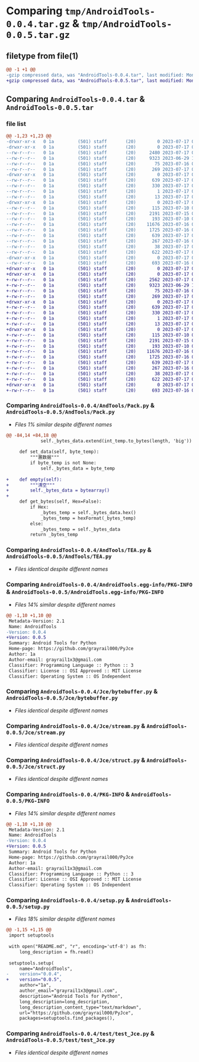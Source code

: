 # Comparing `tmp/AndroidTools-0.0.4.tar.gz` & `tmp/AndroidTools-0.0.5.tar.gz`

## filetype from file(1)

```diff
@@ -1 +1 @@
-gzip compressed data, was "AndroidTools-0.0.4.tar", last modified: Mon Jul 17 08:44:23 2023, max compression
+gzip compressed data, was "AndroidTools-0.0.5.tar", last modified: Mon Jul 17 09:00:07 2023, max compression
```

## Comparing `AndroidTools-0.0.4.tar` & `AndroidTools-0.0.5.tar`

### file list

```diff
@@ -1,23 +1,23 @@
-drwxr-xr-x   0 1a         (501) staff       (20)        0 2023-07-17 08:44:23.156555 AndroidTools-0.0.4/
-drwxr-xr-x   0 1a         (501) staff       (20)        0 2023-07-17 08:44:23.154154 AndroidTools-0.0.4/AndTools/
--rw-r--r--   0 1a         (501) staff       (20)     2480 2023-07-17 08:44:13.000000 AndroidTools-0.0.4/AndTools/Pack.py
--rw-r--r--   0 1a         (501) staff       (20)     9323 2023-06-29 11:17:00.000000 AndroidTools-0.0.4/AndTools/TEA.py
--rw-r--r--   0 1a         (501) staff       (20)       75 2023-07-16 08:46:39.000000 AndroidTools-0.0.4/AndTools/__init__.py
--rw-r--r--   0 1a         (501) staff       (20)      269 2023-07-17 08:24:35.000000 AndroidTools-0.0.4/AndTools/byte_.py
-drwxr-xr-x   0 1a         (501) staff       (20)        0 2023-07-17 08:44:23.154797 AndroidTools-0.0.4/AndroidTools.egg-info/
--rw-r--r--   0 1a         (501) staff       (20)      639 2023-07-17 08:44:23.000000 AndroidTools-0.0.4/AndroidTools.egg-info/PKG-INFO
--rw-r--r--   0 1a         (501) staff       (20)      330 2023-07-17 08:44:23.000000 AndroidTools-0.0.4/AndroidTools.egg-info/SOURCES.txt
--rw-r--r--   0 1a         (501) staff       (20)        1 2023-07-17 08:44:23.000000 AndroidTools-0.0.4/AndroidTools.egg-info/dependency_links.txt
--rw-r--r--   0 1a         (501) staff       (20)       13 2023-07-17 08:44:23.000000 AndroidTools-0.0.4/AndroidTools.egg-info/top_level.txt
-drwxr-xr-x   0 1a         (501) staff       (20)        0 2023-07-17 08:44:23.155880 AndroidTools-0.0.4/Jce/
--rw-r--r--   0 1a         (501) staff       (20)      115 2023-07-10 08:50:41.000000 AndroidTools-0.0.4/Jce/__init__.py
--rw-r--r--   0 1a         (501) staff       (20)     2191 2023-07-15 07:24:55.000000 AndroidTools-0.0.4/Jce/bytebuffer.py
--rw-r--r--   0 1a         (501) staff       (20)      193 2023-07-10 08:50:41.000000 AndroidTools-0.0.4/Jce/exception.py
--rw-r--r--   0 1a         (501) staff       (20)    11676 2023-07-16 08:28:14.000000 AndroidTools-0.0.4/Jce/stream.py
--rw-r--r--   0 1a         (501) staff       (20)     1725 2023-07-16 09:19:40.000000 AndroidTools-0.0.4/Jce/struct.py
--rw-r--r--   0 1a         (501) staff       (20)      639 2023-07-17 08:44:23.156414 AndroidTools-0.0.4/PKG-INFO
--rw-r--r--   0 1a         (501) staff       (20)      267 2023-07-16 09:28:20.000000 AndroidTools-0.0.4/README.md
--rw-r--r--   0 1a         (501) staff       (20)       38 2023-07-17 08:44:23.156605 AndroidTools-0.0.4/setup.cfg
--rw-r--r--   0 1a         (501) staff       (20)      622 2023-07-17 08:44:19.000000 AndroidTools-0.0.4/setup.py
-drwxr-xr-x   0 1a         (501) staff       (20)        0 2023-07-17 08:44:23.156104 AndroidTools-0.0.4/test/
--rw-r--r--   0 1a         (501) staff       (20)      693 2023-07-16 08:31:43.000000 AndroidTools-0.0.4/test/test_Jce.py
+drwxr-xr-x   0 1a         (501) staff       (20)        0 2023-07-17 09:00:07.864993 AndroidTools-0.0.5/
+drwxr-xr-x   0 1a         (501) staff       (20)        0 2023-07-17 09:00:07.862204 AndroidTools-0.0.5/AndTools/
+-rw-r--r--   0 1a         (501) staff       (20)     2562 2023-07-17 08:59:51.000000 AndroidTools-0.0.5/AndTools/Pack.py
+-rw-r--r--   0 1a         (501) staff       (20)     9323 2023-06-29 11:17:00.000000 AndroidTools-0.0.5/AndTools/TEA.py
+-rw-r--r--   0 1a         (501) staff       (20)       75 2023-07-16 08:46:39.000000 AndroidTools-0.0.5/AndTools/__init__.py
+-rw-r--r--   0 1a         (501) staff       (20)      269 2023-07-17 08:24:35.000000 AndroidTools-0.0.5/AndTools/byte_.py
+drwxr-xr-x   0 1a         (501) staff       (20)        0 2023-07-17 09:00:07.863030 AndroidTools-0.0.5/AndroidTools.egg-info/
+-rw-r--r--   0 1a         (501) staff       (20)      639 2023-07-17 09:00:07.000000 AndroidTools-0.0.5/AndroidTools.egg-info/PKG-INFO
+-rw-r--r--   0 1a         (501) staff       (20)      330 2023-07-17 09:00:07.000000 AndroidTools-0.0.5/AndroidTools.egg-info/SOURCES.txt
+-rw-r--r--   0 1a         (501) staff       (20)        1 2023-07-17 09:00:07.000000 AndroidTools-0.0.5/AndroidTools.egg-info/dependency_links.txt
+-rw-r--r--   0 1a         (501) staff       (20)       13 2023-07-17 09:00:07.000000 AndroidTools-0.0.5/AndroidTools.egg-info/top_level.txt
+drwxr-xr-x   0 1a         (501) staff       (20)        0 2023-07-17 09:00:07.864178 AndroidTools-0.0.5/Jce/
+-rw-r--r--   0 1a         (501) staff       (20)      115 2023-07-10 08:50:41.000000 AndroidTools-0.0.5/Jce/__init__.py
+-rw-r--r--   0 1a         (501) staff       (20)     2191 2023-07-15 07:24:55.000000 AndroidTools-0.0.5/Jce/bytebuffer.py
+-rw-r--r--   0 1a         (501) staff       (20)      193 2023-07-10 08:50:41.000000 AndroidTools-0.0.5/Jce/exception.py
+-rw-r--r--   0 1a         (501) staff       (20)    11676 2023-07-16 08:28:14.000000 AndroidTools-0.0.5/Jce/stream.py
+-rw-r--r--   0 1a         (501) staff       (20)     1725 2023-07-16 09:19:40.000000 AndroidTools-0.0.5/Jce/struct.py
+-rw-r--r--   0 1a         (501) staff       (20)      639 2023-07-17 09:00:07.864774 AndroidTools-0.0.5/PKG-INFO
+-rw-r--r--   0 1a         (501) staff       (20)      267 2023-07-16 09:28:20.000000 AndroidTools-0.0.5/README.md
+-rw-r--r--   0 1a         (501) staff       (20)       38 2023-07-17 09:00:07.865054 AndroidTools-0.0.5/setup.cfg
+-rw-r--r--   0 1a         (501) staff       (20)      622 2023-07-17 09:00:02.000000 AndroidTools-0.0.5/setup.py
+drwxr-xr-x   0 1a         (501) staff       (20)        0 2023-07-17 09:00:07.864432 AndroidTools-0.0.5/test/
+-rw-r--r--   0 1a         (501) staff       (20)      693 2023-07-16 08:31:43.000000 AndroidTools-0.0.5/test/test_Jce.py
```

### Comparing `AndroidTools-0.0.4/AndTools/Pack.py` & `AndroidTools-0.0.5/AndTools/Pack.py`

 * *Files 1% similar despite different names*

```diff
@@ -84,14 +84,18 @@
             self._bytes_data.extend(int_temp.to_bytes(length, 'big'))
 
     def set_data(self, byte_temp):
         """置数据"""
         if byte_temp is not None:
             self._bytes_data = byte_temp
 
+    def empty(self):
+        """清空"""
+        self._bytes_data = bytearray()
+
     def get_bytes(self, Hex=False):
         if Hex:
             _bytes_temp = self._bytes_data.hex()
             _bytes_temp = hexFormat(_bytes_temp)
         else:
             _bytes_temp = self._bytes_data
         return _bytes_temp
```

### Comparing `AndroidTools-0.0.4/AndTools/TEA.py` & `AndroidTools-0.0.5/AndTools/TEA.py`

 * *Files identical despite different names*

### Comparing `AndroidTools-0.0.4/AndroidTools.egg-info/PKG-INFO` & `AndroidTools-0.0.5/AndroidTools.egg-info/PKG-INFO`

 * *Files 14% similar despite different names*

```diff
@@ -1,10 +1,10 @@
 Metadata-Version: 2.1
 Name: AndroidTools
-Version: 0.0.4
+Version: 0.0.5
 Summary: Android Tools for Python
 Home-page: https://github.com/grayrail000/PyJce
 Author: 1a
 Author-email: grayrail1x3@gmail.com
 Classifier: Programming Language :: Python :: 3
 Classifier: License :: OSI Approved :: MIT License
 Classifier: Operating System :: OS Independent
```

### Comparing `AndroidTools-0.0.4/Jce/bytebuffer.py` & `AndroidTools-0.0.5/Jce/bytebuffer.py`

 * *Files identical despite different names*

### Comparing `AndroidTools-0.0.4/Jce/stream.py` & `AndroidTools-0.0.5/Jce/stream.py`

 * *Files identical despite different names*

### Comparing `AndroidTools-0.0.4/Jce/struct.py` & `AndroidTools-0.0.5/Jce/struct.py`

 * *Files identical despite different names*

### Comparing `AndroidTools-0.0.4/PKG-INFO` & `AndroidTools-0.0.5/PKG-INFO`

 * *Files 14% similar despite different names*

```diff
@@ -1,10 +1,10 @@
 Metadata-Version: 2.1
 Name: AndroidTools
-Version: 0.0.4
+Version: 0.0.5
 Summary: Android Tools for Python
 Home-page: https://github.com/grayrail000/PyJce
 Author: 1a
 Author-email: grayrail1x3@gmail.com
 Classifier: Programming Language :: Python :: 3
 Classifier: License :: OSI Approved :: MIT License
 Classifier: Operating System :: OS Independent
```

### Comparing `AndroidTools-0.0.4/setup.py` & `AndroidTools-0.0.5/setup.py`

 * *Files 18% similar despite different names*

```diff
@@ -1,15 +1,15 @@
 import setuptools
 
 with open("README.md", "r", encoding='utf-8') as fh:
     long_description = fh.read()
 
 setuptools.setup(
     name="AndroidTools",
-    version="0.0.4",
+    version="0.0.5",
     author="1a",
     author_email="grayrail1x3@gmail.com",
     description="Android Tools for Python",
     long_description=long_description,
     long_description_content_type="text/markdown",
     url="https://github.com/grayrail000/PyJce",
     packages=setuptools.find_packages(),
```

### Comparing `AndroidTools-0.0.4/test/test_Jce.py` & `AndroidTools-0.0.5/test/test_Jce.py`

 * *Files identical despite different names*

